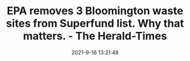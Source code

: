 ---
"title": "EPA removes 3 Bloomington waste sites from Superfund list. Why that matters. - The Herald-Times"
"date": "2021-9-16 13:21:48"
"feed_name": "GOOGLENEWSCONSTRUCTION"
"feed_website": "https://news.google.com/search?q=construction%2Bincident&hl=en-US&gl=US&ceid=US:en"
"feed_rss": "https://news.google.com/rss/search?q=construction%2Bincident&hl=en-US&gl=US&ceid=US:en"
"link": "https://www.heraldtimesonline.com/story/news/local/2021/09/16/epa-bloomington-pcbs-bennett-stone-quarry-neals-landfill-lemon-lane-landfill/8353182002/"
"file": "_posts/2021-1-1-ae727a3c97432300de18825ad9bb092f62dcf1d8.md"
"accident": "1"
"drilling": "0"
"dead": "0"
"injured": "0"
---